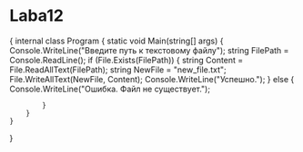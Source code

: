 # Laba12
{
    internal class Program
    {
        static void Main(string[] args)
        {
            Console.WriteLine("Введите путь к текстовому файлу");
            string FilePath = Console.ReadLine();
            if (File.Exists(FilePath))
            {
                string Content = File.ReadAllText(FilePath);
                string NewFile = "new_file.txt";
                File.WriteAllText(NewFile, Content);
                Console.WriteLine("Успешно.");
            }
            else
            {
                Console.WriteLine("Ошибка. Файл не существует.");

            }
        }
    }
}
